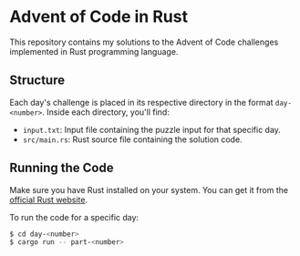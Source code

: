 # Advent of Code in Rust

This repository contains my solutions to the Advent of Code challenges implemented in Rust programming language.


## Structure

Each day's challenge is placed in its respective directory in the format `day-<number>`. Inside each directory, you'll find:

- `input.txt`: Input file containing the puzzle input for that specific day.
- `src/main.rs`: Rust source file containing the solution code.

## Running the Code

Make sure you have Rust installed on your system. You can get it from the [official Rust website](https://www.rust-lang.org/).

To run the code for a specific day:

```bash
$ cd day-<number>
$ cargo run -- part-<number>
```